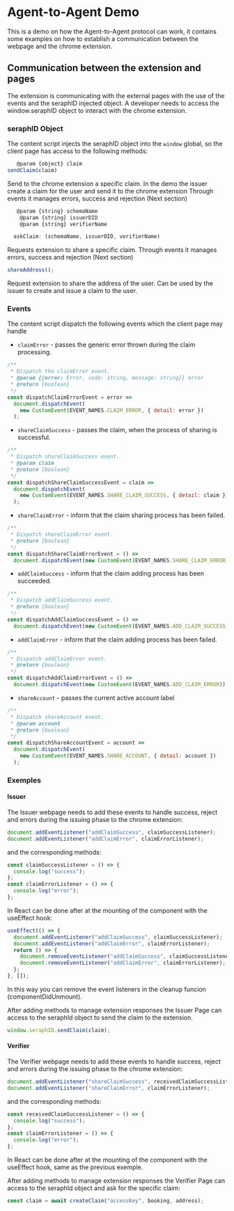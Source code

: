 # Agent-to-Agent Demo

This is a demo on how the Agent-to-Agent protocol can work, it contains some examples on how to establish a communication between the webpage and the chrome extension.

## Communication between the extension and pages

The extension is communicating with the external pages with the use of the events and the seraphID injected object.
A developer needs to access the window.seraphID object to interact with the chrome extension.

### seraphID Object

The content script injects the seraphID object into the `window` global, so the client page has access to the following methods:

```javascript
   @param {object} claim
sendClaim(claim)
```

Send to the chrome extension a specific claim. In the demo the issuer create a claim for the user and send it to the chrome extension
Through events it manages errors, success and rejection (Next section)

```javascript
   @param {string} schemaName
    @param {string} issuerDID
    @param {string} verifierName

  askClaim: (schemaName, issuerDID, verifierName)
```

Requests extension to share a specific claim. Through events it manages errors, success and rejection (Next section)

```javascript
shareAddress();
```

Request extension to share the address of the user. Can be used by the issuer to create and issue a claim to the user.

### Events

The content script dispatch the following events which the client page may handle

- `claimError` - passes the generic error thrown during the claim processing.

```javascript
/**
 * Dispatch the claimError event.
 * @param {{error: Error, code: string, message: string}} error
 * @return {boolean}
 */
const dispatchClaimErrorEvent = error =>
  document.dispatchEvent(
    new CustomEvent(EVENT_NAMES.CLAIM_ERROR, { detail: error })
  );
```

- `shareClaimSuccess` - passes the claim, when the process of sharing is successful.

```javascript
/**
 * Dispatch shareClaimSuccess event.
 * @param claim
 * @return {boolean}
 */
const dispatchShareClaimSuccessEvent = claim =>
  document.dispatchEvent(
    new CustomEvent(EVENT_NAMES.SHARE_CLAIM_SUCCESS, { detail: claim })
  );
```

- `shareClaimError` - inform that the claim sharing process has been failed.

```javascript
/**
 * Dispatch shareClaimError event.
 * @return {boolean}
 */
const dispatchShareClaimErrorEvent = () =>
  document.dispatchEvent(new CustomEvent(EVENT_NAMES.SHARE_CLAIM_ERROR));
```

- `addClaimSuccess` - inform that the claim adding process has been succeeded.

```javascript
/**
 * Dispatch addClaimSuccess event.
 * @return {boolean}
 */
const dispatchAddClaimSuccessEvent = () =>
  document.dispatchEvent(new CustomEvent(EVENT_NAMES.ADD_CLAIM_SUCCESS));
```

- `addClaimError` - inform that the claim adding process has been failed.

```javascript
/**
 * Dispatch addClaimError event.
 * @return {boolean}
 */
const dispatchAddClaimErrorEvent = () =>
  document.dispatchEvent(new CustomEvent(EVENT_NAMES.ADD_CLAIM_ERROR));
```

- `shareAccount` - passes the current active account label

```javascript
/**
 * Dispatch shareAccount event.
 * @param account
 * @return {boolean}
 */
const dispatchShareAccountEvent = account =>
  document.dispatchEvent(
    new CustomEvent(EVENT_NAMES.SHARE_ACCOUNT, { detail: account })
  );
```

### Exemples

#### Issuer

The Issuer webpage needs to add these events to handle success, reject and errors during the issuing phase to the chrome extension:

```javascript
document.addEventListener("addClaimSuccess", claimSuccessListener);
document.addEventListener("addClaimError", claimErrorListener);
```

and the corresponding methods:

```javascript
const claimSuccessListener = () => {
  console.log("success");
};
const claimErrorListener = () => {
  console.log("error");
};
```

In React can be done after at the mounting of the component with the useEffect hook:

```javascript
useEffect(() => {
  document.addEventListener("addClaimSuccess", claimSuccessListener);
  document.addEventListener("addClaimError", claimErrorListener);
  return () => {
    document.removeEventListener("addClaimSuccess", claimSuccessListener);
    document.removeEventListener("addClaimError", claimErrorListener);
  };
}, []);
```

In this way you can remove the event listeners in the cleanup funcion (componentDidUnmount).

After adding methods to manage extension responses the Issuer Page can access to the seraphId object to send the claim to the extension.

```javascript
window.seraphID.sendClaim(claim);
```

#### Verifier

The Verifier webpage needs to add these events to handle success, reject and errors during the issuing phase to the chrome extension:

```javascript
document.addEventListener("shareClaimSuccess", receivedClaimSuccessListener);
document.addEventListener("shareClaimError", claimErrorListener);
```

and the corresponding methods:

```javascript
const receivedClaimSuccessListener = () => {
  console.log("success");
};
const claimErrorListener = () => {
  console.log("error");
};
```

In React can be done after at the mounting of the component with the useEffect hook, same as the previous exemple.

After adding methods to manage extension responses the Verifier Page can access to the seraphId object and ask for the specific claim:

```javascript
const claim = await createClaim("accessKey", booking, address);
```
